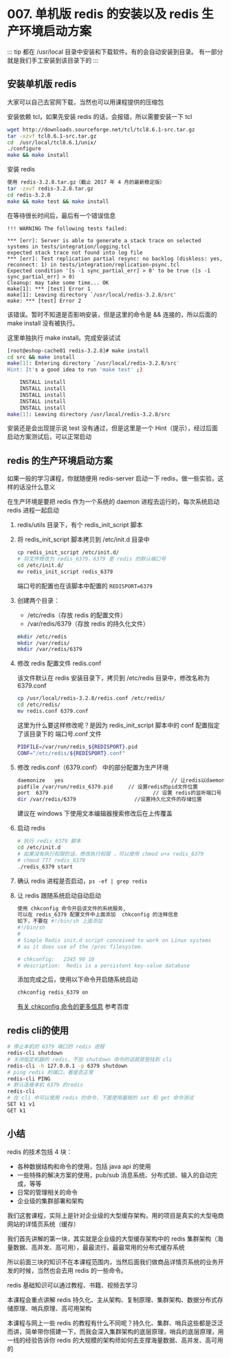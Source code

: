 # 007. 单机版 redis 的安装以及 redis 生产环境启动方案


::: tip
都在 /usr/local 目录中安装和下载软件。有的会自动安装到目录。
有一部分就是我们手工安装到该目录下的
:::

## 安装单机版 redis
大家可以自己去官网下载，当然也可以用课程提供的压缩包

安装依赖 tcl，如果先安装 redis 的话，会报错，所以需要安装一下 tcl

```bash
wget http://downloads.sourceforge.net/tcl/tcl8.6.1-src.tar.gz
tar -xzvf tcl8.6.1-src.tar.gz
cd  /usr/local/tcl8.6.1/unix/
./configure  
make && make install
```
安装 redis

```bash
使用 redis-3.2.8.tar.gz（截止 2017 年 4 月的最新稳定版）
tar -zxvf redis-3.2.8.tar.gz
cd redis-3.2.8
make && make test && make install
```
在等待很长时间后，最后有一个错误信息

```
!!! WARNING The following tests failed:

*** [err]: Server is able to generate a stack trace on selected systems in tests/integration/logging.tcl
expected stack trace not found into log file
*** [err]: Test replication partial resync: no backlog (diskless: yes, reconnect: 1) in tests/integration/replication-psync.tcl
Expected condition '[s -1 sync_partial_err] > 0' to be true ([s -1 sync_partial_err] > 0)
Cleanup: may take some time... OK
make[1]: *** [test] Error 1
make[1]: Leaving directory `/usr/local/redis-3.2.8/src'
make: *** [test] Error 2
```

该错误。暂时不知道是否影响安装，但是这里的命令是 && 连接的，所以后面的 make install 没有被执行。

这里单独执行 make install。完成安装试试

```bash
[root@eshop-cache01 redis-3.2.8]# make install
cd src && make install
make[1]: Entering directory `/usr/local/redis-3.2.8/src'
Hint: It's a good idea to run 'make test' ;)

    INSTALL install
    INSTALL install
    INSTALL install
    INSTALL install
    INSTALL install
make[1]: Leaving directory /usr/local/redis-3.2.8/src
```
安装还是会出现提示说 test 没有通过，但是这里是一个 Hint（提示），经过后面启动方案测试后，可以正常启动

## redis 的生产环境启动方案
如果一般的学习课程，你就随便用 redis-server 启动一下 redis，做一些实验，这样的话没什么意义

在生产环境是要把 redis 作为一个系统的 daemon 进程去运行的，每次系统启动 redis 进程一起启动

1. redis/utils 目录下，有个 redis_init_script 脚本
2. 将 redis_init_script 脚本拷贝到 /etc/init.d 目录中

    ```bash
    cp redis_init_script /etc/init.d/
    # 将文件修改为 redis_6379，6379 是 redis 的默认端口号
    cd /etc/init.d/
    mv redis_init_script redis_6379
    ```
    端口号的配置也在该脚本中配置的 `REDISPORT=6379`
3. 创建两个目录：

    - /etc/redis（存放 redis 的配置文件）
    - /var/redis/6379（存放 redis 的持久化文件）

    ```bash
    mkdir /etc/redis
    mkdir /var/redis/
    mkdir /var/redis/6379
    ```
4. 修改 redis 配置文件 redis.conf

    该文件默认在 redis 安装目录下，拷贝到 /etc/redis 目录中，修改名称为 6379.conf

    ```bash
    cp /usr/local/redis-3.2.8/redis.conf /etc/redis/
    cd /etc/redis/
    mv redis.conf 6379.conf
    ```
    这里为什么要这样修改呢？是因为 redis_init_script 脚本中的 conf 配置指定了该目录下的 端口号.conf 文件

    ```bash
    PIDFILE=/var/run/redis_${REDISPORT}.pid
    CONF="/etc/redis/${REDISPORT}.conf"
    ```
5. 修改 redis.conf（6379.conf） 中的部分配置为生产环境

    ```bash
    daemonize	yes							          // 让redis以daemon进程运行
    pidfile /var/run/redis_6379.pid     // 设置redis的pid文件位置
    port  6379						            // 设置 redis的监听端口号
    dir /var/redis/6379				      //设置持久化文件的存储位置
    ```
    建议在 windows 下使用文本编辑器搜索修改后在上传覆盖
6. 启动 redis

    ```bash
    # 执行 redis_6379 脚本
    cd /etc/init.d
    # 如果没有执行权限的话，修改执行权限 ，可以使用 chmod u+x redis_6379
    # chmod 777 redis_6379
    ./redis_6379 start
    ```
7. 确认 redis 进程是否启动，`ps -ef | grep redis`
8. 让 redis 跟随系统启动自动启动

    ```bash
    使用 chkconfig 命令开启该文件的系统服务,
    可以在 redis_6379 配置文件中上面添加  chkconfig 的注释信息
    如下，不要在 #!/bin/sh 上面添加
    #!/bin/sh
    #
    # Simple Redis init.d script conceived to work on Linux systems
    # as it does use of the /proc filesystem.

    # chkconfig:   2345 90 10
    # description:  Redis is a persistent key-value database
    ```
    添加完成之后，使用以下命令开启随系统启动
    ```bash
    chkconfig redis_6379 on
    ```
    
    [有关 chkconfig 命令的更多信息](https://www.cnblogs.com/qmfsun/p/3847459.html) 参考百度

## redis cli的使用

```bash
# 停止本机的 6379 端口的 redis 进程
redis-cli shutdown
# 关闭指定机器的 redis，不加 shutdown 命令的话就是登陆到 cli
redis-cli -h 127.0.0.1 -p 6379 shutdown
# ping redis 的端口，看是否正常
redis-cli PING
# 默认连接本机 6379 的redis
redis-cli
# 在 cli 中可以使用 redis 的命令，下面使用最贱的 set 和 get 命令测试
SET k1 v1
GET k1
```

## 小结

redis 的技术包括 4 块：

- 各种数据结构和命令的使用，包括 java api 的使用
- 一些特殊的解决方案的使用，pub/sub 消息系统、分布式锁、输入的自动完成，等等
- 日常的管理相关的命令
- 企业级的集群部署和架构

我们这套课程，实际上是针对企业级的大型缓存架构，用的项目是真实的大型电商网站的详情页系统（缓存）

我们首先讲解的第一块，其实就是企业级的大型缓存架构中的 redis 集群架构（海量数据、高并发、高可用），最最流行，最最常用的分布式缓存系统

所以前面三块的知识不在本课程范围内，当然后面我们做商品详情页系统的业务开发的时候，当然也会去用 redis 的一些命令。

redis 基础知识可以通过教程、书籍、视频去学习

本课程会重点讲解 redis 持久化、主从架构、复制原理、集群架构、数据分布式存储原理、哨兵原理、高可用架构

本课程与网上一些 redis 的教程有什么不同呢？持久化、集群、哨兵这些都是泛泛而讲，简单带你搭建一下，而我会深入集群架构的底层原理，哨兵的底层原理，用一线的经验告诉你 redis 的大规模的架构师如何去支撑海量数据、高并发、高可用的
